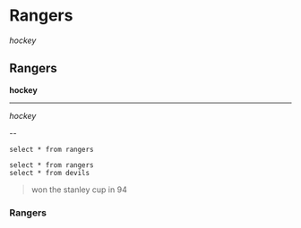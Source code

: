 # Rangers

*hockey*

## Rangers

**hockey**

---

*hockey*

--

`select * from rangers`

```
select * from rangers
select * from devils
```
> won the stanley cup in 94

### Rangers
